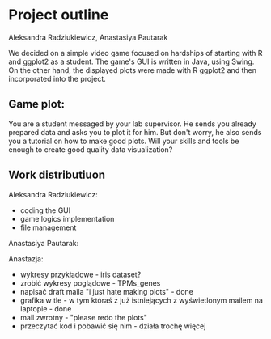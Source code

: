 # Project outline
Aleksandra Radziukiewicz, Anastasiya Pautarak  

We decided on a simple video game focused on hardships of starting with R and ggplot2 as a student. The game's 
GUI is written in Java, using Swing. On the other hand, the displayed plots were made with R ggplot2 and then 
incorporated into the project.

## Game plot:

You are a student messaged by your lab supervisor. He sends you already prepared data and asks you to plot it for him. 
But don't worry, he also sends you a tutorial on how to make good plots. Will your skills and tools be enough to 
create good quality data visualization?

## Work distributiuon

Aleksandra Radziukiewicz:  
* coding the GUI  
* game logics implementation  
* file management  

Anastasiya Pautarak:  


Anastazja:  
* wykresy przykładowe - iris dataset?  
* zrobić wykresy poglądowe - TPMs_genes  
* napisać draft maila "i just hate making plots" - done  
* grafika w tle - w tym któraś z już istniejących z wyświetlonym mailem na laptopie - done  
* mail zwrotny - "please redo the plots"  
* przeczytać kod i pobawić się nim - działa trochę więcej
